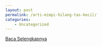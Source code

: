 ```yaml
---
layout: post
permalink: /arti-mimpi-hilang-tas-kecil/
categories:
    - Uncategorized
---
```


[Baca Selengkapnya](/02)